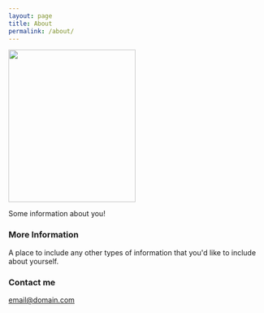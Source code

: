 ```yaml
---
layout: page
title: About
permalink: /about/
---
```

<img src="https://cupidok.github.io/images/kc_photo.jpg" width="250" height="300" />

Some information about you!

### More Information

A place to include any other types of information that you'd like to include about yourself.

### Contact me

[email@domain.com](mailto:email@domain.com)
